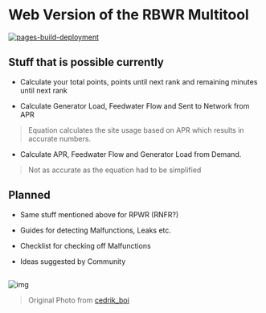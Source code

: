 # Web Version of the RBWR Multitool

[![pages-build-deployment](https://github.com/nxrvi/rbwrmultitoolweb/actions/workflows/pages/pages-build-deployment/badge.svg?branch=main)](https://github.com/nxrvi/rbwrmultitoolweb/actions/workflows/pages/pages-build-deployment)

## Stuff that is possible currently

- Calculate your total points, points until next rank and remaining minutes until next rank

- Calculate Generator Load, Feedwater Flow and Sent to Network from APR
> Equation calculates the site usage based on APR which results in accurate numbers.

- Calculate APR, Feedwater Flow and Generator Load from Demand.
> Not as accurate as the equation had to be simplified

## Planned

- Same stuff mentioned above for RPWR (RNFR?)

- Guides for detecting Malfunctions, Leaks etc.

- Checklist for checking off Malfunctions

- Ideas suggested by Community

##

![img](https://github.com/user-attachments/assets/fbbde079-1a66-4af5-ac83-559af4055c78)
> Original Photo from [cedrik_boi](https://discord.com/channels/1020732466882945054/1053932913672073236/1057510339660480512)
